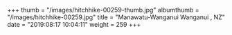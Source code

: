 +++
thumb = "/images/hitchhike-00259-thumb.jpg"
albumthumb = "/images/hitchhike-00259.jpg"
title = "Manawatu-Wanganui Wanganui , NZ"
date = "2019:08:17 10:04:11"
weight = 259
+++
